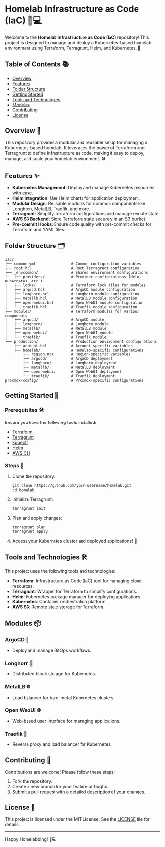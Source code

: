 # Homelab Infrastructure as Code (IaC) 🏡💻

Welcome to the **Homelab Infrastructure as Code (IaC)** repository! This project is designed to manage and deploy a Kubernetes-based homelab environment using Terraform, Terragrunt, Helm, and Kubernetes. 🚀

## Table of Contents 📚

- [Overview](#overview)
- [Features](#features)
- [Folder Structure](#folder-structure)
- [Getting Started](#getting-started)
- [Tools and Technologies](#tools-and-technologies)
- [Modules](#modules)
- [Contributing](#contributing)
- [License](#license)

## Overview 🌟

This repository provides a modular and reusable setup for managing a Kubernetes-based homelab. It leverages the power of Terraform and Terragrunt to define infrastructure as code, making it easy to deploy, manage, and scale your homelab environment. 🛠️

## Features ✨

- **Kubernetes Management**: Deploy and manage Kubernetes resources with ease.
- **Helm Integration**: Use Helm charts for application deployment.
- **Modular Design**: Reusable modules for common components like Longhorn, MetalLB, Traefik, and more.
- **Terragrunt**: Simplify Terraform configurations and manage remote state.
- **AWS S3 Backend**: Store Terraform state securely in an S3 bucket.
- **Pre-commit Hooks**: Ensure code quality with pre-commit checks for Terraform and YAML files.

## Folder Structure 🗂️

```
IaC/
├── common.yml                # Common configuration variables
├── root.hcl                  # Root Terragrunt configuration
├── _envcommon/               # Shared environment configurations
│   ├── providers/            # Provider configurations (Helm, Kubernetes, etc.)
│   ├── locks/                # Terraform lock files for modules
│   ├── argocd.hcl            # ArgoCD module configuration
│   ├── longhorn.hcl          # Longhorn module configuration
│   ├── metallb.hcl           # MetalLB module configuration
│   ├── open-webui.hcl        # Open WebUI module configuration
│   └── traefik.hcl           # Traefik module configuration
├── modules/                  # Terraform modules for various components
│   ├── argocd/               # ArgoCD module
│   ├── longhorn/             # Longhorn module
│   ├── metallb/              # MetalLB module
│   ├── open-webui/           # Open WebUI module
│   └── traefik/              # Traefik module
└── production/               # Production environment configurations
    ├── account.hcl           # Account-specific variables
    ├── homelab/              # Homelab-specific configurations
        ├── region.hcl        # Region-specific variables
        ├── argocd/           # ArgoCD deployment
        ├── longhorn/         # Longhorn deployment
        ├── metallb/          # MetalLB deployment
        ├── open-webui/       # Open WebUI deployment
        └── traefik/          # Traefik deployment
proxmox-config/               # Proxmox-specific configurations
```

## Getting Started 🚀

### Prerequisites 🛠️

Ensure you have the following tools installed:

- [Terraform](https://www.terraform.io/)
- [Terragrunt](https://terragrunt.gruntwork.io/)
- [kubectl](https://kubernetes.io/docs/tasks/tools/)
- [Helm](https://helm.sh/)
- [AWS CLI](https://aws.amazon.com/cli/)

### Steps 📝

1. Clone the repository:
   ```bash
   git clone https://github.com/your-username/homelab.git
   cd homelab
   ```

2. Initialize Terragrunt:
   ```bash
   terragrunt init
   ```

3. Plan and apply changes:
   ```bash
   terragrunt plan
   terragrunt apply
   ```

4. Access your Kubernetes cluster and deployed applications! 🎉

## Tools and Technologies 🛠️

This project uses the following tools and technologies:

- **Terraform**: Infrastructure as Code (IaC) tool for managing cloud resources.
- **Terragrunt**: Wrapper for Terraform to simplify configurations.
- **Helm**: Kubernetes package manager for deploying applications.
- **Kubernetes**: Container orchestration platform.
- **AWS S3**: Remote state storage for Terraform.

## Modules 📦

### ArgoCD 🎯
- Deploy and manage GitOps workflows.

### Longhorn 🐂
- Distributed block storage for Kubernetes.

### MetalLB 🌐
- Load balancer for bare-metal Kubernetes clusters.

### Open WebUI 🌐
- Web-based user interface for managing applications.

### Traefik 🚦
- Reverse proxy and load balancer for Kubernetes.

## Contributing 🤝

Contributions are welcome! Please follow these steps:

1. Fork the repository.
2. Create a new branch for your feature or bugfix.
3. Submit a pull request with a detailed description of your changes.

## License 📜

This project is licensed under the MIT License. See the [LICENSE](LICENSE) file for details.

---

Happy Homelabbing! 🏡💻
